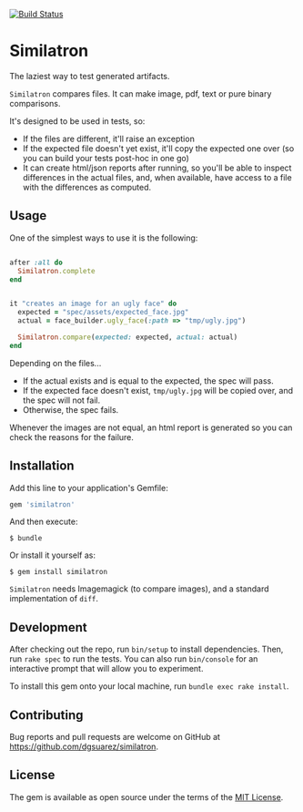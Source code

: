[![Build Status](https://travis-ci.org/dgsuarez/similatron.svg?branch=master)](https://travis-ci.org/dgsuarez/similatron)

# Similatron

The laziest way to test generated artifacts.

`Similatron` compares files. It can make image, pdf, text or pure binary
comparisons.

It's designed to be used in tests, so:

- If the files are different, it'll raise an exception
- If the expected file doesn't yet exist, it'll copy the expected one over (so
  you can build your tests post-hoc in one go)
- It can create html/json reports after running, so you'll be able to inspect
  differences in the actual files, and, when available, have access to
  a file with the differences as computed.

## Usage

One of the simplest ways to use it is the following:

```ruby

after :all do
  Similatron.complete
end


it "creates an image for an ugly face" do
  expected = "spec/assets/expected_face.jpg"
  actual = face_builder.ugly_face(:path => "tmp/ugly.jpg")

  Similatron.compare(expected: expected, actual: actual)
end

```

Depending on the files...

- If the actual exists and is equal to the expected, the spec will pass.
- If the expected face doesn't exist, `tmp/ugly.jpg` will be copied over, and
  the spec will not fail.
- Otherwise, the spec fails.

Whenever the images are not equal, an html report is generated so you can
check the reasons for the failure.

## Installation

Add this line to your application's Gemfile:

```ruby
gem 'similatron'
```

And then execute:

    $ bundle

Or install it yourself as:

    $ gem install similatron

`Similatron` needs Imagemagick (to compare images), and a standard
implementation of `diff`.

## Development

After checking out the repo, run `bin/setup` to install dependencies. Then,
run `rake spec` to run the tests. You can also run `bin/console` for an
interactive prompt that will allow you to experiment.

To install this gem onto your local machine, run `bundle exec rake install`.

## Contributing

Bug reports and pull requests are welcome on GitHub at
https://github.com/dgsuarez/similatron.

## License

The gem is available as open source under the terms of the [MIT
License](http://opensource.org/licenses/MIT).
